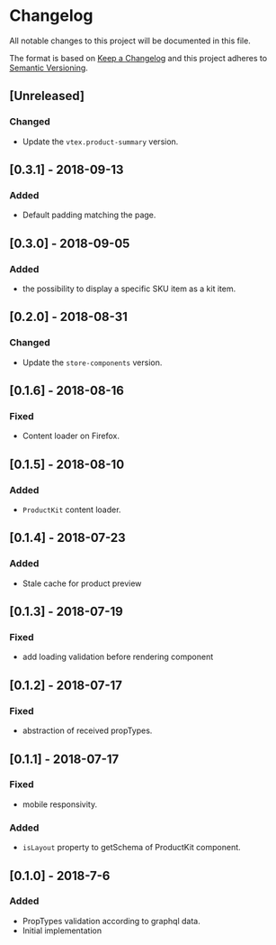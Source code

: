 # Changelog

All notable changes to this project will be documented in this file.

The format is based on [Keep a Changelog](http://keepachangelog.com/en/1.0.0/)
and this project adheres to [Semantic Versioning](http://semver.org/spec/v2.0.0.html).

## [Unreleased]
### Changed
- Update the `vtex.product-summary` version.

## [0.3.1] - 2018-09-13
### Added
- Default padding matching the page.

## [0.3.0] - 2018-09-05
### Added
- the possibility to display a specific SKU item as a kit item.

## [0.2.0] - 2018-08-31
### Changed
- Update the `store-components` version.

## [0.1.6] - 2018-08-16
### Fixed
- Content loader on Firefox.

## [0.1.5] - 2018-08-10
### Added
- `ProductKit` content loader.

## [0.1.4] - 2018-07-23
### Added
- Stale cache for product preview

## [0.1.3] - 2018-07-19
### Fixed
- add loading validation before rendering component

## [0.1.2] - 2018-07-17
### Fixed
- abstraction of received propTypes.

## [0.1.1] - 2018-07-17
### Fixed
- mobile responsivity.

### Added
- `isLayout` property to getSchema of ProductKit component.

## [0.1.0] - 2018-7-6
### Added
- PropTypes validation according to graphql data.
- Initial implementation
